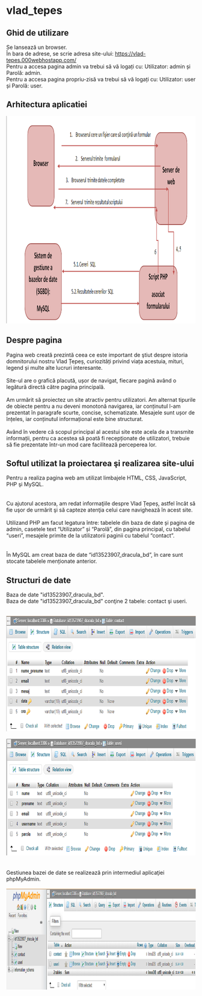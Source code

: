 # vlad_tepes
## Ghid de utilizare
Se lansează un browser.<br>
În bara de adrese, se scrie adresa site-ului: https://vlad-tepes.000webhostapp.com/<br>
Pentru a accesa pagina admin va trebui să vă logați cu: Utilizator: admin și Parolă: admin.<br>
Pentru a accesa pagina propriu-zisă  va trebui să vă logați cu: Utilizator: user și Parolă: user.

## Arhitectura aplicatiei
<div style="text-align: center;">
<img width="950" height="550" src="./screenshots/ap.png">
</div>

## Despre pagina
Pagina web creată prezintă ceea ce este important de ştiut despre istoria domnitorului nostru Vlad Țepeș, curiozități privind viața acestuia, mituri, legend și multe alte lucruri interesante.<br><br>
Site-ul are o grafică placută, ușor de navigat, fiecare pagină având o legătură directă către pagina principală.<br><br>
Am urmărit să proiectez un site atractiv pentru utilizatori. Am alternat tipurile de obiecte pentru a nu deveni monotonă navigarea, iar conținutul l-am prezentat în paragrafe scurte, concise, schematizate. Mesajele sunt ușor de înțeles, iar conținutul informațional este bine structurat.<br><br>
Având în vedere că scopul principal al acestui site este acela de a transmite informații, pentru ca acestea să poată fi recepționate de utilizatori, trebuie să fie prezentate într-un mod care facilitează perceperea lor.

## Softul utilizat la proiectarea şi realizarea site-ului
Pentru a realiza pagina web am utilizat limbajele HTML, CSS, JavaScript, PHP şi MySQL.<br><br>  
Cu ajutorul acestora, am redat informaţiile despre Vlad Țepeș, astfel încât să fie uşor de urmărit şi să capteze atenţia celui care navighează în acest site.<br><br>                                                                                                          Utilizand PHP am  facut legatura între: tabelele din baza de date și pagina de admin, casetele text “Utilizator” și “Parolă”, din pagina principal, cu tabelul “useri”, mesajele primite de la utilizatorii paginii cu tabelul “contact”.<br><br>      
În MySQL am creat baza de date “id13523907_dracula_bd”, în care sunt  stocate  tabelele menționate anterior.

## Structuri de date
Baza de date "id13523907_dracula_bd".<br>
Baza de date "id13523907_dracula_bd" conţine 2 tabele: contact şi useri.<br><br>
<div style="text-align: center;">
<img width="849" height="306" src="./screenshots/ss2.png">
</div>
<br>
<div style="text-align: center;">
<img width="847" height="309" src="./screenshots/ss3.png">
</div>
<br><br>
Gestiunea bazei de date se realizează prin intermediul aplicaţiei phpMyAdmin.<br><br>
<div style="text-align: center;">
<img width="1135" height="268" src="./screenshots/ss1.png">
</div>
